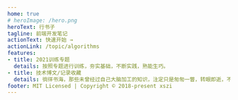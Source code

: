```yaml
---
home: true
# heroImage: /hero.png
heroText: 行书子
tagline: 前端开发笔记
actionText: 快速开始 →
actionLink: /topic/algorithms
features:
- title: 2021训练专题
  details: 按照专题进行训练，夯实基础，不断实践，熟能生巧。
- title: 技术博文/记录收藏
  details: 徜徉书海，那些未曾经过自己大脑加工的知识，注定只是匆匆一瞥，转眼即逝，不留痕迹。
footer: MIT Licensed | Copyright © 2018-present xszi
---
```


<Vssue title="我是一个Issue" />
